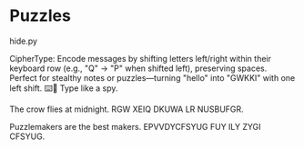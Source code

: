 # Puzzles


hide.py 

CipherType: Encode messages by shifting letters left/right within their keyboard row (e.g., "Q" → "P" when shifted left), preserving spaces. Perfect for stealthy notes or puzzles—turning "hello" into "GWKKI" with one left shift. ⌨️🔀 Type like a spy.

The crow flies at midnight.
RGW XEIQ DKUWA LR NUSBUFGR.

Puzzlemakers are the best makers.
EPVVDYCFSYUG FUY ILY ZYGI CFSYUG.
